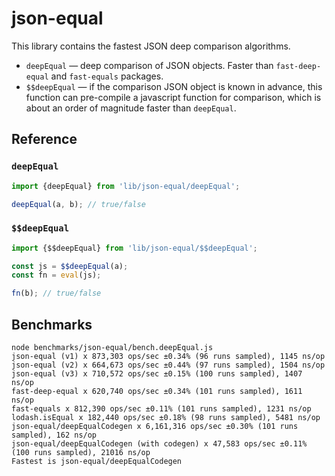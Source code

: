 # json-equal

This library contains the fastest JSON deep comparison algorithms.

- `deepEqual` &mdash; deep comparison of JSON objects. Faster than `fast-deep-equal` and
  `fast-equals` packages.
- `$$deepEqual` &mdash; if the comparison JSON object is known in advance, this function
  can pre-compile a javascript function for comparison, which is about an order of magnitude
  faster than `deepEqual`.


## Reference


### `deepEqual`

```ts
import {deepEqual} from 'lib/json-equal/deepEqual';

deepEqual(a, b); // true/false
```


### `$$deepEqual`

```ts
import {$$deepEqual} from 'lib/json-equal/$$deepEqual';

const js = $$deepEqual(a);
const fn = eval(js);

fn(b); // true/false
```


## Benchmarks

```
node benchmarks/json-equal/bench.deepEqual.js
json-equal (v1) x 873,303 ops/sec ±0.34% (96 runs sampled), 1145 ns/op
json-equal (v2) x 664,673 ops/sec ±0.44% (97 runs sampled), 1504 ns/op
json-equal (v3) x 710,572 ops/sec ±0.15% (100 runs sampled), 1407 ns/op
fast-deep-equal x 620,740 ops/sec ±0.34% (101 runs sampled), 1611 ns/op
fast-equals x 812,390 ops/sec ±0.11% (101 runs sampled), 1231 ns/op
lodash.isEqual x 182,440 ops/sec ±0.18% (98 runs sampled), 5481 ns/op
json-equal/deepEqualCodegen x 6,161,316 ops/sec ±0.30% (101 runs sampled), 162 ns/op
json-equal/deepEqualCodegen (with codegen) x 47,583 ops/sec ±0.11% (100 runs sampled), 21016 ns/op
Fastest is json-equal/deepEqualCodegen
```
